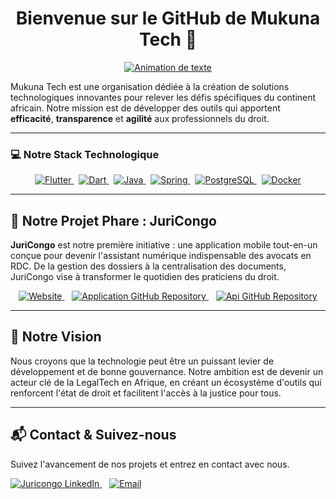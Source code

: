 <div align="center">

# Bienvenue sur le GitHub de Mukuna Tech 👋

<a href="https://mukunatech.com/">
  <img src="https://readme-typing-svg.herokuapp.com?font=Fira+Code&size=25&color=36BCF7&center=true&vCenter=true&width=550&lines=Modernisation+du+secteur+juridique;Le+sommet+de+la+technologie;Créateur+de+JuriCongo" alt="Animation de texte">
</a>

</div>

Mukuna Tech est une organisation dédiée à la création de solutions technologiques innovantes pour relever les défis spécifiques du continent africain. Notre mission est de développer des outils qui apportent **efficacité**, **transparence** et **agilité** aux professionnels du droit.

---

### 💻 Notre Stack Technologique

<div align="center">
  <a href="https://flutter.dev/">
    <img src="https://img.shields.io/badge/Flutter-02569B?style=for-the-badge&logo=flutter&logoColor=white" alt="Flutter">
  </a>
  &nbsp;
  <a href="https://dart.dev/">
    <img src="https://img.shields.io/badge/Dart-0175C2?style=for-the-badge&logo=dart&logoColor=white" alt="Dart">
  </a>
  &nbsp;
  <a href="https://www.java.com/">
    <img src="https://img.shields.io/badge/Java-ED8B00?style=for-the-badge&logo=openjdk&logoColor=white" alt="Java">
  </a>
  &nbsp;
  <a href="https://spring.io/">
    <img src="https://img.shields.io/badge/Spring-6DB33F?style=for-the-badge&logo=spring&logoColor=white" alt="Spring">
  </a>
  &nbsp;
  <a href="https://www.postgresql.org/">
    <img src="https://img.shields.io/badge/PostgreSQL-4169E1?style=for-the-badge&logo=postgresql&logoColor=white" alt="PostgreSQL">
  </a>
  &nbsp;
  <a href="https://www.docker.com/">
    <img src="https://img.shields.io/badge/Docker-2496ED?style=for-the-badge&logo=docker&logoColor=white" alt="Docker">
  </a>
</div>

---

## 🚀 Notre Projet Phare : JuriCongo

**JuriCongo** est notre première initiative : une application mobile tout-en-un conçue pour devenir l'assistant numérique indispensable des avocats en RDC. De la gestion des dossiers à la centralisation des documents, JuriCongo vise à transformer le quotidien des praticiens du droit.

<p align="center">
  <a href="https://mukunatech.com/">
    <img src="https://img.shields.io/badge/Website-mukuna%20tech-blue?style=for-the-badge&logo=world" alt="Website">
  </a>
  &nbsp;&nbsp;
  <a href="https://github.com/mukunatech/juri_congo_app">
    <img src="https://img.shields.io/badge/Repo-APP-black?style=for-the-badge&logo=github" alt="Application GitHub Repository">
  </a>
  &nbsp;&nbsp;
  <a href="https://github.com/mukunatech/JuriCongo-backend">
    <img src="https://img.shields.io/badge/Repo-API-black?style=for-the-badge&logo=github" alt="Api GitHub Repository">
  </a>
</p>

---

## 🔭 Notre Vision

Nous croyons que la technologie peut être un puissant levier de développement et de bonne gouvernance. Notre ambition est de devenir un acteur clé de la LegalTech en Afrique, en créant un écosystème d'outils qui renforcent l'état de droit et facilitent l'accès à la justice pour tous.

---

## 📬 Contact & Suivez-nous

Suivez l'avancement de nos projets et entrez en contact avec nous.

<p align="left">
  <a href="https://www.linkedin.com/company/juricongo">
    <img src="https://img.shields.io/badge/LinkedIn-Juricongo-blue?style=for-the-badge&logo=linkedin" alt="Juricongo LinkedIn">
  </a>
  &nbsp;&nbsp;
  <a href="mailto:contact.juricongo@mukunatech.com">
    <img src="https://img.shields.io/badge/Email-Contactez%20nous-red?style=for-the-badge&logo=gmail" alt="Email">
  </a>
</p>
